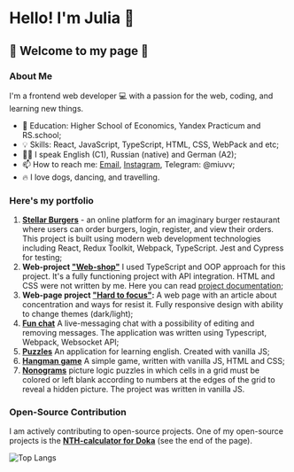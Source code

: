 # Hello! I'm Julia 👋 
## 👀 Welcome to my page 👀

### About Me

I'm a frontend web developer 💻 with a passion for the web, coding, and learning new things.

- 🔋 Education: Higher School of Economics, Yandex Practicum and RS.school;
- 💡 Skills: React, JavaScript, TypeScript, HTML, CSS, WebPack and etc;
- 🫶🏻 I speak English (C1), Russian (native) and German (A2);
- 📫 How to reach me: [Email](mailto:iuliia.makarova.au@gmail.com), [Instagram](https://www.instagram.com/juliasgram_/), Telegram: @miuvv;
- 🔥 I love dogs, dancing, and travelling.

### Here's my portfolio

1. **[Stellar Burgers](https://burgers-stellar.netlify.app/)** - an online platform for an imaginary burger restaurant where users can order burgers, login, register, and view their orders. This project is built using modern web development technologies including React, Redux Toolkit, Webpack, TypeScript. Jest and Cypress for testing;
2. **Web-project ["Web-shop"](https://makarovaiuliia.github.io/web-larek-frontend/)** I used TypeScript and OOP approach for this project. It's a fully functioning project with API integration. HTML and CSS were not written by me. Here you can read [project documentation](https://github.com/makarovaiuliia/web-larek-frontend);
3. **Web-page project ["Hard to focus"](https://makarovaiuliia.github.io/slozhno-sosredotochitsya/):** A web page with an article about concentration and ways for resist it. Fully responsive design with ability to change themes (dark/light);
4. **[Fun chat](https://harmonious-kheer-59a1ec.netlify.app/)** A live-messaging chat with a possibility of editing and removing messages. The application was written using Typescript, Webpack, Websocket API;
5. **[Puzzles](https://makarovaiuliia-rss-puzzle.netlify.app/)** An application for learning english. Created with vanilla JS;
6. **[Hangman game](https://makarovaiuliia.github.io/hangman/)** A simple game, written with vanilla JS, HTML and CSS;
7. **[Nonograms](https://rolling-scopes-school.github.io/makarovaiuliia-JSFE2023Q4/nonograms/)** picture logic puzzles in which cells in a grid must be colored or left blank according to numbers at the edges of the grid to reveal a hidden picture. The project was written in vanilla JS.

### Open-Source Contribution

I am actively contributing to open-source projects. One of my open-source projects is the **[NTH-calculator for Doka](https://doka.guide/css/child/)** (see the end of the page).

![Top Langs](https://github-readme-stats.vercel.app/api/top-langs/?username=makarovaiuliia&layout=compact)


